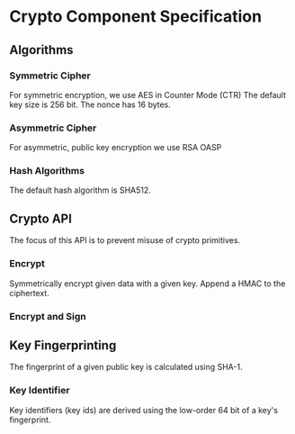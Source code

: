 # Crypto Component Specification

## Algorithms

### Symmetric Cipher
For symmetric encryption, we use AES in Counter Mode (CTR)
The default key size is 256 bit.
The nonce has 16 bytes.

### Asymmetric Cipher
For asymmetric, public key encryption we use RSA OASP

### Hash Algorithms
The default hash algorithm is SHA512.


## Crypto API
The focus of this API is to prevent misuse of crypto primitives.

### Encrypt
Symmetrically encrypt given data with a given key.
Append a HMAC to the ciphertext.

### Encrypt and Sign

## Key Fingerprinting
The fingerprint of a given public key is calculated using SHA-1.

### Key Identifier
Key identifiers (key ids) are derived using the low-order 64 bit of a key's
fingerprint.
